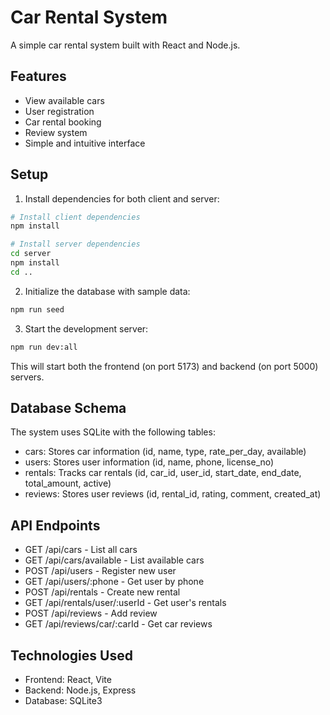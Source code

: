 # Car Rental System

A simple car rental system built with React and Node.js.

## Features

- View available cars
- User registration
- Car rental booking
- Review system
- Simple and intuitive interface

## Setup

1. Install dependencies for both client and server:

```bash
# Install client dependencies
npm install

# Install server dependencies
cd server
npm install
cd ..
```

2. Initialize the database with sample data:

```bash
npm run seed
```

3. Start the development server:

```bash
npm run dev:all
```

This will start both the frontend (on port 5173) and backend (on port 5000) servers.

## Database Schema

The system uses SQLite with the following tables:

- cars: Stores car information (id, name, type, rate_per_day, available)
- users: Stores user information (id, name, phone, license_no)
- rentals: Tracks car rentals (id, car_id, user_id, start_date, end_date, total_amount, active)
- reviews: Stores user reviews (id, rental_id, rating, comment, created_at)

## API Endpoints

- GET /api/cars - List all cars
- GET /api/cars/available - List available cars
- POST /api/users - Register new user
- GET /api/users/:phone - Get user by phone
- POST /api/rentals - Create new rental
- GET /api/rentals/user/:userId - Get user's rentals
- POST /api/reviews - Add review
- GET /api/reviews/car/:carId - Get car reviews

## Technologies Used

- Frontend: React, Vite
- Backend: Node.js, Express
- Database: SQLite3
